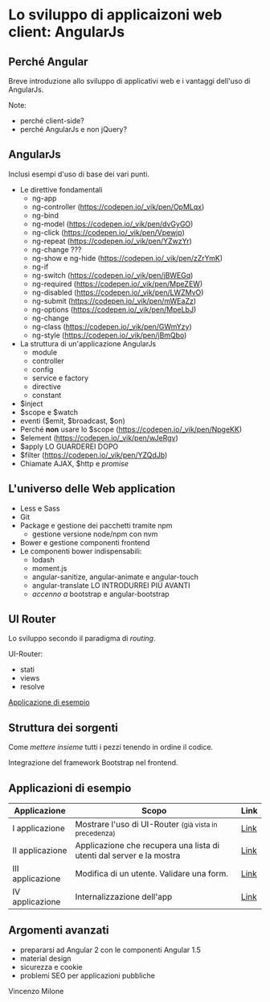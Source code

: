 # Lo sviluppo di applicaizoni web client: AngularJs

## Perché Angular

Breve introduzione allo sviluppo di applicativi web e i vantaggi dell'uso di AngularJs.

Note:
* perché client-side?
* perché AngularJs e non jQuery?

## AngularJs

Inclusi esempi d'uso di base dei vari punti.

* Le direttive fondamentali
    - ng-app
    - ng-controller (https://codepen.io/_vik/pen/OpMLqx)
    - ng-bind
    - ng-model (https://codepen.io/_vik/pen/dvGyGO)
    - ng-click (https://codepen.io/_vik/pen/Vpewjp)
    - ng-repeat (https://codepen.io/_vik/pen/YZwzYr)
    - ng-change ???
    - ng-show e ng-hide (https://codepen.io/_vik/pen/zZrYmK)
    - ng-if
    - ng-switch (https://codepen.io/_vik/pen/jBWEGq)
    - ng-required (https://codepen.io/_vik/pen/MpeZEW)
    - ng-disabled (https://codepen.io/_vik/pen/LWZMvO)
    - ng-submit (https://codepen.io/_vik/pen/mWEaZz)
    - ng-options (https://codepen.io/_vik/pen/MpeLbJ)
    - ng-change
    - ng-class (https://codepen.io/_vik/pen/GWmYzy)
    - ng-style (https://codepen.io/_vik/pen/jBmQbo)
* La struttura di un'applicazione AngularJs
    - module
    - controller
    - config
    - service e factory
    - directive
    - constant
* $inject
* $scope e $watch
* eventi ($emit, $broadcast, $on)
* Perché **non** usare lo $scope (https://codepen.io/_vik/pen/NpgeKK)
* $element (https://codepen.io/_vik/pen/wJeRgv)
* $apply LO GUARDEREI DOPO
* $filter (https://codepen.io/_vik/pen/YZQdJb)
* Chiamate AJAX, $http e *promise*

## L'universo delle Web application

* Less e Sass
* Git
* Package e gestione dei pacchetti tramite npm
    - gestione versione node/npm con nvm
* Bower e gestione componenti frontend
* Le componenti bower indispensabili:
    - lodash
    - moment.js
    - angular-sanitize, angular-animate e angular-touch
    - angular-translate LO INTRODURREI PIÙ AVANTI
    - *accenno a* bootstrap e angular-bootstrap   

## UI Router

Lo sviluppo secondo il paradigma di *routing*.

UI-Router:
* stati
* views
* resolve

[Applicazione di esempio](https://github.com/vincenzomilone/corso-angular-01)

## Struttura dei sorgenti

Come *mettere insieme* tutti i pezzi tenendo in ordine il codice.

Integrazione del framework Bootstrap nel frontend.

## Applicazioni di esempio

|Applicazione|Scopo|Link|
|------------|-----|----|
|I applicazione|Mostrare l'uso di UI-Router <small>(già vista in precedenza)</small>|[Link](https://github.com/vincenzomilone/corso-angular-01)
|II applicazione|Applicazione che recupera una lista di utenti dal server e la mostra|[Link](https://github.com/vincenzomilone/corso-angular-02)
|III applicazione|Modifica di un utente. Validare una form.|[Link](https://github.com/vincenzomilone/corso-angular-03)
|IV applicazione|Internalizzazione dell'app|[Link](https://github.com/vincenzomilone/corso-angular-04)

## Argomenti avanzati

* prepararsi ad Angular 2 con le componenti Angular 1.5
* material design
* sicurezza e cookie
* problemi SEO per applicazioni pubbliche

Vincenzo Milone
